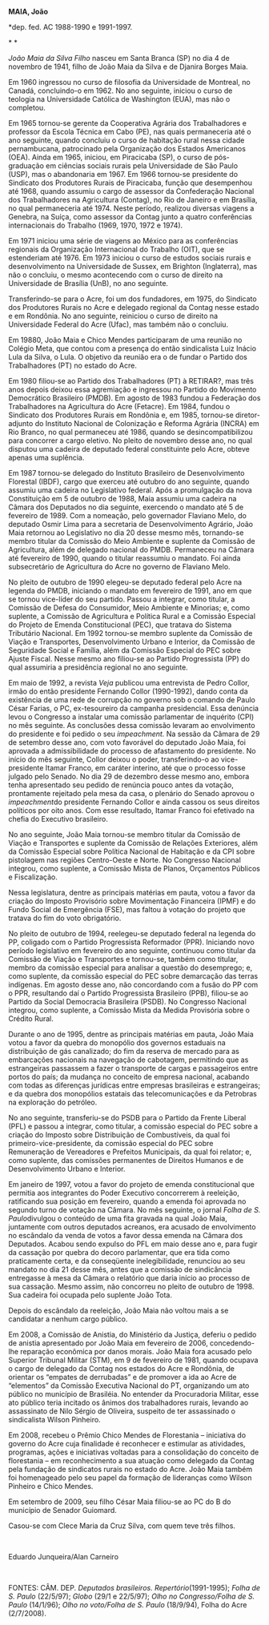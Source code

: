 **MAIA, João**

\*dep. fed. AC 1988-1990 e 1991-1997.

* *

*João Maia da Silva Filho* nasceu em Santa Branca (SP) no dia 4 de
novembro de 1941, filho de João Maia da Silva e de Djanira Borges Maia.

Em 1960 ingressou no curso de filosofia da Universidade de Montreal, no
Canadá, concluindo-o em 1962. No ano seguinte, iniciou o curso de
teologia na Universidade Católica de Washington (EUA), mas não o
completou.

Em 1965 tornou-se gerente da Cooperativa Agrária dos Trabalhadores e
professor da Escola Técnica em Cabo (PE), nas quais permaneceria até o
ano seguinte, quando concluiu o curso de habitação rural nessa cidade
pernambucana, patrocinado pela Organização dos Estados Americanos (OEA).
Ainda em 1965, iniciou, em Piracicaba (SP), o curso de pós-graduação em
ciências sociais rurais pela Universidade de São Paulo (USP), mas o
abandonaria em 1967. Em 1966 tornou-se presidente do Sindicato dos
Produtores Rurais de Piracicaba, função que desempenhou até 1968, quando
assumiu o cargo de assessor da Confederação Nacional dos Trabalhadores
na Agricultura (Contag), no Rio de Janeiro e em Brasília, no qual
permaneceria até 1974. Neste período, realizou diversas viagens a
Genebra, na Suíça, como assessor da Contag junto a quatro conferências
internacionais do Trabalho (1969, 1970, 1972 e 1974).

Em 1971 iniciou uma série de viagens ao México para as conferências
regionais da Organização Internacional do Trabalho (OIT), que se
estenderiam até 1976. Em 1973 iniciou o curso de estudos sociais rurais
e desenvolvimento na Universidade de Sussex, em Brighton (Inglaterra),
mas não o concluiu, o mesmo acontecendo com o curso de direito na
Universidade de Brasília (UnB), no ano seguinte.

Transferindo-se para o Acre, foi um dos fundadores, em 1975, do
Sindicato dos Produtores Rurais no Acre e delegado regional da Contag
nesse estado e em Rondônia. No ano seguinte, reiniciou o curso de
direito na Universidade Federal do Acre (Ufac), mas também não o
concluiu.

Em 19880, João Maia e Chico Mendes participaram de uma reunião no
Colégio Meta, que contou com a presença do então sindicalista Luiz
Inácio Lula da Silva, o Lula. O objetivo da reunião era o de fundar o
Partido dos Trabalhadores (PT) no estado do Acre.

Em 1980 filiou-se ao Partido dos Trabalhadores (PT) à RETIRAR?, mas três
anos depois deixou essa agremiação e ingressou no Partido do Movimento
Democrático Brasileiro (PMDB). Em agosto de 1983 fundou a Federação dos
Trabalhadores na Agricultura do Acre (Fetacre). Em 1984, fundou o
Sindicato dos Produtores Rurais em Rondônia e, em 1985, tornou-se
diretor-adjunto do Instituto Nacional de Colonização e Reforma Agrária
(INCRA) em Rio Branco, no qual permaneceu até 1986, quando se
desincompatibilizou para concorrer a cargo eletivo. No pleito de
novembro desse ano, no qual disputou uma cadeira de deputado federal
constituinte pelo Acre, obteve apenas uma suplência.

Em 1987 tornou-se delegado do Instituto Brasileiro de Desenvolvimento
Florestal (IBDF), cargo que exerceu até outubro do ano seguinte, quando
assumiu uma cadeira no Legislativo federal. Após a promulgação da nova
Constituição em 5 de outubro de 1988, Maia assumiu uma cadeira na Câmara
dos Deputados no dia seguinte, exercendo o mandato até 5 de fevereiro de
1989. Com a nomeação, pelo governador Flaviano Melo, do deputado Osmir
Lima para a secretaria de Desenvolvimento Agrário, João Maia retornou ao
Legislativo no dia 20 desse mesmo mês, tornando-se membro titular da
Comissão do Meio Ambiente e suplente da Comissão de Agricultura, além de
delegado nacional do PMDB. Permaneceu na Câmara até fevereiro de 1990,
quando o titular reassumiu o mandato. Foi ainda subsecretário de
Agricultura do Acre no governo de Flaviano Melo.

No pleito de outubro de 1990 elegeu-se deputado federal pelo Acre na
legenda do PMDB, iniciando o mandato em fevereiro de 1991, ano em que se
tornou vice-líder do seu partido. Passou a integrar, como titular, a
Comissão de Defesa do Consumidor, Meio Ambiente e Minorias; e, como
suplente, a Comissão de Agricultura e Política Rural e a Comissão
Especial do Projeto de Emenda Constitucional (PEC), que tratava do
Sistema Tributário Nacional. Em 1992 tornou-se membro suplente da
Comissão de Viação e Transportes, Desenvolvimento Urbano e Interior, da
Comissão de Seguridade Social e Família, além da Comissão Especial do
PEC sobre Ajuste Fiscal. Nesse mesmo ano filiou-se ao Partido
Progressista (PP) do qual assumiria a presidência regional no ano
seguinte.

Em maio de 1992, a revista *Veja* publicou uma entrevista de Pedro
Collor, irmão do então presidente Fernando Collor (1990-1992), dando
conta da existência de uma rede de corrupção no governo sob o comando de
Paulo César Farias, o PC, ex-tesoureiro da campanha presidencial. Essa
denúncia levou o Congresso a instalar uma comissão parlamentar de
inquérito (CPI) no mês seguinte. As conclusões dessa comissão levaram ao
envolvimento do presidente e foi pedido o seu *impeachment.* Na sessão
da Câmara de 29 de setembro desse ano, com voto favorável do deputado
João Maia, foi aprovada a admissibilidade do processo de afastamento do
presidente. No início do mês seguinte, Collor deixou o poder,
transferindo-o ao vice-presidente Itamar Franco, em caráter interino,
até que o processo fosse julgado pelo Senado. No dia 29 de dezembro
desse mesmo ano, embora tenha apresentado seu pedido de renúncia pouco
antes da votação, prontamente rejeitado pela mesa da casa, o plenário do
Senado aprovou o *impeachment*do presidente Fernando Collor e ainda
cassou os seus direitos políticos por oito anos. Com esse resultado,
Itamar Franco foi efetivado na chefia do Executivo brasileiro.

No ano seguinte, João Maia tornou-se membro titular da Comissão de
Viação e Transportes e suplente da Comissão de Relações Exteriores, além
da Comissão Especial sobre Política Nacional de Habitação e da CPI sobre
pistolagem nas regiões Centro-Oeste e Norte. No Congresso Nacional
integrou, como suplente, a Comissão Mista de Planos, Orçamentos Públicos
e Fiscalização.

Nessa legislatura, dentre as principais matérias em pauta, votou a favor
da criação do Imposto Provisório sobre Movimentação Financeira (IPMF) e
do Fundo Social de Emergência (FSE), mas faltou à votação do projeto que
tratava do fim do voto obrigatório.

No pleito de outubro de 1994, reelegeu-se deputado federal na legenda do
PP, coligado com o Partido Progressista Reformador (PPR). Iniciando novo
período legislativo em fevereiro do ano seguinte, continuou como titular
da Comissão de Viação e Transportes e tornou-se, também como titular,
membro da comissão especial para analisar a questão do desemprego; e,
como suplente, da comissão especial do PEC sobre demarcação das terras
indígenas. Em agosto desse ano, não concordando com a fusão do PP com o
PPR, resultando daí o Partido Progressista Brasileiro (PPB), filiou-se
ao Partido da Social Democracia Brasileira (PSDB). No Congresso Nacional
integrou, como suplente, a Comissão Mista da Medida Provisória sobre o
Crédito Rural.

Durante o ano de 1995, dentre as principais matérias em pauta, João Maia
votou a favor da quebra do monopólio dos governos estaduais na
distribuição de gás canalizado; do fim da reserva de mercado para as
embarcações nacionais na navegação de cabotagem, permitindo que as
estrangeiras passassem a fazer o transporte de cargas e passageiros
entre portos do país; da mudança no conceito de empresa nacional,
acabando com todas as diferenças jurídicas entre empresas brasileiras e
estrangeiras; e da quebra dos monopólios estatais das telecomunicações e
da Petrobras na exploração do petróleo.

No ano seguinte, transferiu-se do PSDB para o Partido da Frente Liberal
(PFL) e passou a integrar, como titular, a comissão especial do PEC
sobre a criação do Imposto sobre Distribuição de Combustíveis, da qual
foi primeiro-vice-presidente, da comissão especial do PEC sobre
Remuneração de Vereadores e Prefeitos Municipais, da qual foi relator;
e, como suplente, das comissões permanentes de Direitos Humanos e de
Desenvolvimento Urbano e Interior.

Em janeiro de 1997, votou a favor do projeto de emenda constitucional
que permitia aos integrantes do Poder Executivo concorrerem à reeleição,
ratificando sua posição em fevereiro, quando a emenda foi aprovada no
segundo turno de votação na Câmara. No mês seguinte, o jornal *Folha de
S. Paulo*divulgou o conteúdo de uma fita gravada na qual João Maia,
juntamente com outros deputados acreanos, era acusado de envolvimento no
escândalo da venda de votos a favor dessa emenda na Câmara dos
Deputados. Acabou sendo expulso do PFL em maio desse ano e, para fugir
da cassação por quebra do decoro parlamentar, que era tida como
praticamente certa, e da conseqüente inelegibilidade, renunciou ao seu
mandato no dia 21 desse mês, antes que a comissão de sindicância
entregasse à mesa da Câmara o relatório que daria início ao processo de
sua cassação. Mesmo assim, não concorreu no pleito de outubro de 1998.
Sua cadeira foi ocupada pelo suplente João Tota.

Depois do escândalo da reeleição, João Maia não voltou mais a se
candidatar a nenhum cargo público.

Em 2008, a Comissão de Anistia, do Ministério da Justiça, deferiu o
pedido de anistia apresentado por João Maia em fevereiro de 2006,
concedendo-lhe reparação econômica por danos morais. João Maia fora
acusado pelo Superior Tribunal Militar (STM), em 9 de fevereiro de 1981,
quando ocupava o cargo de delegado da Contag nos estados do Acre e
Rondônia, de orientar os “empates de derrubadas” e de promover a ida ao
Acre de “elementos” da Comissão Executiva Nacional do PT, organizando um
ato público no município de Brasiléia. No entender da Procuradoria
Militar, esse ato público teria incitado os ânimos dos trabalhadores
rurais, levando ao assassinato de Nilo Sérgio de Oliveira, suspeito de
ter assassinado o sindicalista Wilson Pinheiro.

Em 2008, recebeu o Prêmio Chico Mendes de Florestania – iniciativa do
governo do Acre cuja finalidade é reconhecer e estimular as atividades,
programas, ações e iniciativas voltadas para a consolidação do conceito
de florestania – em reconhecimento a sua atuação como delegado da Contag
pela fundação de sindicatos rurais no estado do Acre. João Maia também
foi homenageado pelo seu papel da formação de lideranças como Wilson
Pinheiro e Chico Mendes.

Em setembro de 2009, seu filho César Maia filiou-se ao PC do B do
município de Senador Guiomard.

Casou-se com Clece Maria da Cruz Silva, com quem teve três filhos.

 

Eduardo Junqueira/Alan Carneiro

 

FONTES: CÂM. DEP. *Deputados brasileiros. Repertório*(1991-1995); *Folha
de S. Paulo* (22/5/97); *Globo* (29/1 e 22/5/97); *Olho no
Congresso/Folha de S. Paulo* (14/1/96); *Olho no voto/Folha de S. Paulo*
(18/9/94), Folha do Acre (2/7/2008).

 
